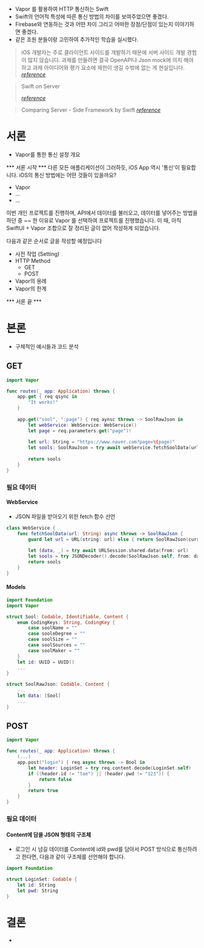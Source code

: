 - Vapor 를 활용하여 HTTP 통신하는 Swift
- Swift의 언어적 특성에 따른 통신 방법의 차이를 보여주었으면 좋겠다.
- Firebase와 연동하는 것과 어떤 차이 그리고 어떠한 장점/단점이 있는지 이야기하면 좋겠다.
- 같은 조원 분들이랑 고민하여 추가적인 학습을 실시했다.

> iOS 개발자는 주로 클라이언트 사이드를 개발하기 때문에 서버 사이드 개발 경험이 많지 않습니다. 과제를 만들려면 결국 OpenAPI나 Json mock에 의지 해야 하고 과제 아이디어와 평가 요소에 제한이 생길 수밖에 없는 게 현실입니다.
> *[reference](https://tech.kakaopay.com/post/ios-assignment-vapor/)*

> Swift on Server
> 
> *[reference](https://www.swift.org/server/)*

> Comparing Server - Side Framework by Swift
> *[reference](https://academy.realm.io/kr/posts/swift-server-side-framework/)*

# 서론
- Vapor를 통한 통신 설정 개요

*** 서론 시작 ***
다른 모든 애플리케이션이 그러하듯, iOS App 역시 '통신'이 필요합니다.
iOS의 통신 방법에는 어떤 것들이 있을까요?
- Vapor
- ...
- ...

이번 개인 프로젝트를 진행하며, API에서 데이터를 불러오고, 데이터를 넣어주는 방법을 하던 중
~~ 한 이유로 Vapor 를 선택하여 프로젝트를 진행했습니다.
이 때, 아직 SwiftUI + Vapor 조합으로 잘 정리된 글이 없어 작성하게 되었습니다.

다음과 같은 순서로 글을 작성할 예정입니다
- 사전 작업 (Setting)
- HTTP Method
	- GET
	- POST
- Vapor의 용례
- Vapor의 한계

*** 서론 끝 ***

# 본론
- 구체적인 예시들과 코드 분석

## GET

```swift
import Vapor

func routes(_ app: Application) throws {
	app.get { req qsync in
		"It works!"
	}
	
	app.get("sool", ":page") { req aynsc throws -> SoolRawJson in
		let webService: WebService: WebService()
		let page = req.parameters.get("page")!
		
		let url: String = "https://www.naver.com?page=\(page)"
		let sools: SoolRawJson = try await webService.fetchSoolData(url: url)
		
		return sools
	}
}
```

### 필요 데이터

#### WebService
- JSON 파일을 받아오기 위한 fetch 함수 선언
```swift
class WebService {
	func fetchSoolData(url: String) async throws -> SoolRawJson {
		guard let url = URL(string: url) else { return SoolRawJson(currentCount: 0, data: [], matchCount: 0, page: 0, perPage: 0, totalCount: 0) }
		
		let (data, _) = try await URLSession.shared.data(from: url)
		let sools = try JSONDecoder().decode(SoolRawJson.self, from: data)
		return sools
	}
}
```

#### Models

```swift
import Foundation
import Vapor

struct Sool: Codable, Identifiable, Content {
	enum CodingKeys: String, CodingKey {
		case soolName = ""
		case sooleDegree = ""
		case soolSize = ""
		case soolSources = ""
		case soolMaker = ""
	}
	let id: UUID = UUID()
	...
}

struct SoolRawJson: Codable, Content {
	...
	let data: [Sool]
	...
}
```


## POST

```swift
import Vapor

func routes(_ app: Application) throws {
	(...)
	app.post("login") { req async throws -> Bool in
		let header: LoginSet = try req.content.decode(LoginSet.self)
		if ((header.id != "tae") || (header.pwd != "123")) {
			return false
		}
		return true
	}
}
```

### 필요 데이터

#### Content에 담을 JSON 형태의 구조체
- 로그인 시 넘길 데이터를 Content에 id와 pwd를 담아서 POST 방식으로 통신하려고 한다면, 다음과 같이 구조체를 선언해야 합니다.

```swift
import Foundation

struct LoginSet: Codable {
	let id: String
	let pwd: String
}
```

# 결론
- 
